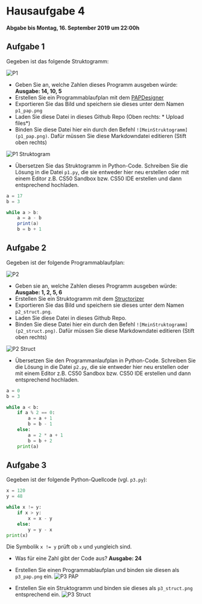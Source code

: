 # Hausaufgabe 4

**Abgabe bis Montag, 16. September 2019 um 22:00h**

## Aufgabe 1

Gegeben ist das folgende Struktogramm:

![P1](p1.png)

- Geben Sie an, welche Zahlen dieses Programm ausgeben würde: 
  **Ausgabe: 14, 10, 5**
- Erstellen Sie ein Programmablaufplan mit dem [PAPDesigner](https://www.heise.de/download/product/papdesigner-51889)
- Exportieren Sie das Bild und speichern sie dieses unter dem Namen `p1_pap.png`
- Laden Sie diese Datei in dieses Github Repo (Oben rechts: * Upload files*)
- Binden Sie diese Datei hier ein durch den Befehl `![MeinStruktogramm](p1_pap.png)`. Dafür müssen Sie diese Markdowndatei editieren (Stift oben rechts)

![P1 Struktogram](p1_pap.png)

- Übersetzen Sie das Struktogramm in Python-Code. Schreiben Sie die Lösung in die Datei `p1.py`, die sie entweder hier neu erstellen oder mit einem Editor z.B. CS50 Sandbox bzw. CS50 IDE erstellen und dann entsprechend hochladen.

```java
a = 17
b = 3

while a > b:
    a = a - b
    print(a)
    b = b + 1
```

## Aufgabe 2

Gegeben ist der folgende Programmablaufplan:

![P2](p2.png)

- Geben sie an, welche Zahlen dieses Programm ausgeben würde: 
  **Ausgabe: 1, 2, 5, 6**
- Erstellen Sie ein Struktogramm mit dem [Structorizer](https://structorizer.fisch.lu)
- Exportieren Sie das Bild und speichern sie dieses unter dem Namen `p2_struct.png`.
- Laden Sie diese Datei in dieses Github Repo.
- Binden Sie diese Datei hier ein durch den Befehl `![MeinStruktogramm](p2_struct.png)`. Dafür müssen Sie diese Markdowndatei editieren (Stift oben rechts)

![P2 Struct](p2_struct.png)

- Übersetzen Sie den Programmanlaufplan in Python-Code. Schreiben Sie die Lösung in die Datei `p2.py`, die sie entweder hier neu erstellen oder mit einem Editor z.B. CS50 Sandbox bzw. CS50 IDE erstellen und dann entsprechend hochladen.

```python
a = 0
b = 3

while a < b:
    if a % 2 == 0:
        a = a + 1
        b = b - 1
    else:
        a = 2 * a + 1
        b = b + 2
    print(a)
```

## Aufgabe 3

Gegeben ist der folgende Python-Quellcode (vgl. `p3.py`):

```python
x = 120
y = 48

while x != y:
    if x > y:
        x = x - y
    else:
        y = y - x
print(x)
```

Die Symbolik `x != y` prüft ob `x` und `y`ungleich sind.

- Was für eine Zahl gibt der Code aus?
  **Ausgabe: 24**
- Erstellen Sie einen Programmablaufplan und binden sie diesen als `p3_pap.png` ein.
![P3 PAP](p3_pap.png)

- Erstellen Sie ein Struktogramm und binden sie dieses als `p3_struct.png` entsprechend ein.
![P3 Struct](p3_struct.png)
